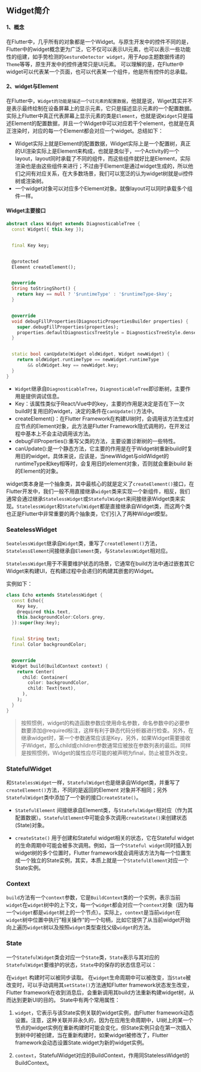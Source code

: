 ## Widget简介


#### 1、概念
   
在Flutter中，几乎所有的对象都是一个Widget。与原生开发中的控件不同的是，Flutter中的widget概念更为广泛，它不仅可以表示UI元素，也可以表示一些功能性的组建，如手势检测的`GestureDetector widget`，用于App主题数据传递的`Theme`等等，原生开发中的控件通常只是UI元素。
可以理解的是，在Flutter中widget可以代表某一个页面，也可以代表某一个组件，他是所有控件的总承载。


#### 2、widget与Element

在Flutter中，`Widget的功能是描述一个UI元素的配置数据`，他就是说，Wiget其实并不是表示最终绘制在设备屏幕上的显示元素，它只是描述显示元素的一个配置数据。
实际上Flutter中真正代表屏幕上显示元素的类是`Element`，也就是说`Widget`只是描述Element的配置数据，并且一个Widget中可以对应若干个element，也就是在真正渲染时，对应的每一个Element都会对应一个widget。总结如下：

- Widget实际上就是Element的配置数据，Widget实际上是一个配置树，真正的UI渲染实际上是Element来构成，也就是类似于，一个Activity的一个layout，layout同时承载了不同的组件，而这些组件就好比是Element，实际渲染也是由这些组件来进行；不过由于Element是通过widget生成的，所以他们之间有对应关系，在大多数场景，我们可以宽泛的认为widget树就是ui控件树或渲染树。
- 一个widget对象可以对应多个Element对象。就像layout可以同时承载多个组件一样。

#### Widget主要接口

```dart
abstract class Widget extends DiagnosticableTree {
  const Widget({ this.key });


  final Key key;


  @protected
  Element createElement();


  @override
  String toStringShort() {
    return key == null ? '$runtimeType' : '$runtimeType-$key';
  }


  @override
  void debugFillProperties(DiagnosticPropertiesBuilder properties) {
    super.debugFillProperties(properties);
    properties.defaultDiagnosticsTreeStyle = DiagnosticsTreeStyle.dense;
  }


  static bool canUpdate(Widget oldWidget, Widget newWidget) {
    return oldWidget.runtimeType == newWidget.runtimeType
        && oldWidget.key == newWidget.key;
  }
}
```

- `Widget`继承自`DiagnosticableTree`，`DiagnosticableTree`即诊断树，主要作用是提供调试信息。
- Key：该属性类似于React/Vue中的key，主要的作用是决定是否在下一次build时复用旧的widget，决定的条件在`canUpdate()`方法中。
- createElement()：在Flutter Framework在构建UI树时，会调用该方法生成对应节点的Element对象，此方法是Flutter Framework隐式调用的，在开发过程中基本上不会主动调用该方法。
- debugFillProperties():重写父类的方法，主要设置诊断树的一些特性。
- canUpdate():是一个静态方法，它主要的作用是在于Widget树重新build时复用旧的widget，具体来说，应该是，当newWidget与oldWidget的runtimeType和key相等时，会复用旧的element对象，否则就会重新build 新的Element的对象。

widget类本身是一个抽象类，其中最核心的就是定义了`createElement()`接口，在Flutter开发中，我们一般不用直接继承`widget`类来实现一个新组件，相反，我们通常会通过继承`StatelessWidget`或`StatefulWidget`来间接继承Widget类来实现。`StatelessWidget`和`StatefulWidget`都是直接继承自Widget类，而这两个类也正是Flutter中非常重要的两个抽象类，它们引入了两种Widget模型。

### SeatelessWidget

`SeatelessWidget`继承自`Widget`类，重写了`createElement()`方法， `StatelessElement`间接继承自`Element`类，与`StatelessWidget`相对应。

`StatelessWidget`用于不需要维护状态的场景，它通常在build方法中通过嵌套其它Widget来构建UI，在构建过程中会递归的构建其嵌套的Widget。

实例如下：

```dart
class Echo extends StatelessWidget {
  const Echo({
    Key key,  
    @required this.text,
    this.backgroundColor:Colors.grey,
  }):super(key:key);


  final String text;
  final Color backgroundColor;


  @override
  Widget build(BuildContext context) {
    return Center(
      child: Container(
        color: backgroundColor,
        child: Text(text),
      ),
    );
  }
}
```

> 按照惯例，widget的构造函数参数应使用命名参数，命名参数中的必要参数要添加@required标注，这样有利于静态代码分析器进行检查。另外，在继承widget时，第一个参数通常应该是Key，另外，如果Widget需要接收子Widget，那么child或children参数通常应被放在参数列表的最后。同样是按照惯例，Widget的属性应尽可能的被声明为final，防止被意外改变。

### StatefulWidget

和`StatelessWidget`一样，`StatefulWidget`也是继承自Widget类，并重写了`createElement()`方法，不同的是返回的Element 对象并不相同；另外`StatefulWidget`类中添加了一个新的接口`createState()`。

- `StatefulElement` 间接继承自Element类，与`StatefulWidget`相对应（作为其配置数据）。`StatefulElement`中可能会多次调用`createState()`来创建状态(State)对象。

- `createState()` 用于创建和Stateful widget相关的状态，它在Stateful widget的生命周期中可能会被多次调用。例如，当一个`Stateful widget`同时插入到widget树的多个位置时，Flutter framework就会调用该方法为每一个位置生成一个独立的State实例，其实，本质上就是一个`StatefulElement`对应一个State实例。
  
### Context

`build`方法有一个`context`参数，它是`BuildContext`类的一个实例，表示当前`widget`在`widget`树中的上下文，每一个`widget`都会对应一个`context`对象（因为每一个`widget`都是`widget`树上的一个节点）。实际上，`context`是当前`widget`在`widget`树中位置中执行”相关操作“的一个句柄，比如它提供了从当前widget开始向上遍历`widget`树以及按照`widget`类型查找父级`widget`的方法。

### State

一个`StatefulWidget`类会对应一个`State`类，`State`表示与其对应的`StatefulWidget`要维护的状态，`State`中的保存的状态信息可以：

在`widget` 构建时可以被同步读取。
在`widget`生命周期中可以被改变，当`State`被改变时，可以手动调用其`setState()`方法通知Flutter framework状态发生改变，Flutter framework在收到消息后，会重新调用其build方法重新构建widget树，从而达到更新UI的目的。
State中有两个常用属性：

1. `widget`，它表示与该State实例关联的widget实例，由Flutter framework动态设置。注意，这种关联并非永久的，因为在应用生命周期中，UI树上的某一个节点的widget实例在重新构建时可能会变化，但State实例只会在第一次插入到树中时被创建，当在重新构建时，如果widget被修改了，Flutter framework会动态设置State.widget为新的widget实例。

2. `context`，StatefulWidget对应的BuildContext，作用同StatelessWidget的BuildContext。
